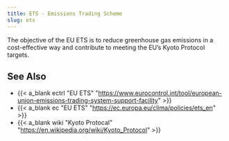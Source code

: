 ```yaml
---
title: ETS - Emissions Trading Scheme
slug: ets
---
```


The objective of the EU ETS is to reduce greenhouse gas emissions in a
cost-effective way and contribute to meeting the EU’s Kyoto Protocol targets.

## See Also

* {{< a_blank ectrl "EU ETS" "https://www.eurocontrol.int/tool/european-union-emissions-trading-system-support-facility" >}}
* {{< a_blank ec "EU ETS" "https://ec.europa.eu/clima/policies/ets_en" >}}
* {{< a_blank wiki "Kyoto Protocal" "https://en.wikipedia.org/wiki/Kyoto_Protocol" >}}

